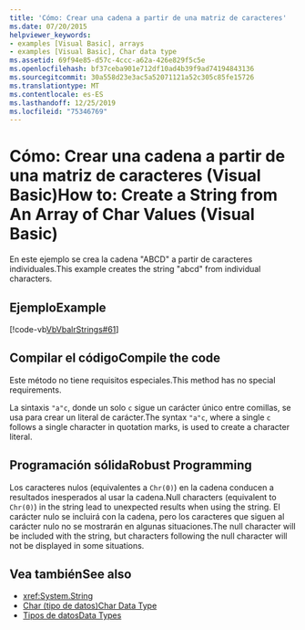 ```yaml
---
title: 'Cómo: Crear una cadena a partir de una matriz de caracteres'
ms.date: 07/20/2015
helpviewer_keywords:
- examples [Visual Basic], arrays
- examples [Visual Basic], Char data type
ms.assetid: 69f94e85-d57c-4ccc-a62a-426e829f5c5e
ms.openlocfilehash: bf37ceba901e712df10ad4b39f9ad74194843136
ms.sourcegitcommit: 30a558d23e3ac5a52071121a52c305c85fe15726
ms.translationtype: MT
ms.contentlocale: es-ES
ms.lasthandoff: 12/25/2019
ms.locfileid: "75346769"
---
```

# <a name="how-to-create-a-string-from-an-array-of-char-values-visual-basic"></a><span data-ttu-id="fb2a5-102">Cómo: Crear una cadena a partir de una matriz de caracteres (Visual Basic)</span><span class="sxs-lookup"><span data-stu-id="fb2a5-102">How to: Create a String from An Array of Char Values (Visual Basic)</span></span>
<span data-ttu-id="fb2a5-103">En este ejemplo se crea la cadena "ABCD" a partir de caracteres individuales.</span><span class="sxs-lookup"><span data-stu-id="fb2a5-103">This example creates the string "abcd" from individual characters.</span></span>  
  
## <a name="example"></a><span data-ttu-id="fb2a5-104">Ejemplo</span><span class="sxs-lookup"><span data-stu-id="fb2a5-104">Example</span></span>  
 [!code-vb[VbVbalrStrings#61](~/samples/snippets/visualbasic/VS_Snippets_VBCSharp/VbVbalrStrings/VB/Class2.vb#61)]  
  
## <a name="compile-the-code"></a><span data-ttu-id="fb2a5-105">Compilar el código</span><span class="sxs-lookup"><span data-stu-id="fb2a5-105">Compile the code</span></span>  
 <span data-ttu-id="fb2a5-106">Este método no tiene requisitos especiales.</span><span class="sxs-lookup"><span data-stu-id="fb2a5-106">This method has no special requirements.</span></span>  
  
 <span data-ttu-id="fb2a5-107">La sintaxis `"a"c`, donde un solo `c` sigue un carácter único entre comillas, se usa para crear un literal de carácter.</span><span class="sxs-lookup"><span data-stu-id="fb2a5-107">The syntax `"a"c`, where a single `c` follows a single character in quotation marks, is used to create a character literal.</span></span>  
  
## <a name="robust-programming"></a><span data-ttu-id="fb2a5-108">Programación sólida</span><span class="sxs-lookup"><span data-stu-id="fb2a5-108">Robust Programming</span></span>  
 <span data-ttu-id="fb2a5-109">Los caracteres nulos (equivalentes a `Chr(0)`) en la cadena conducen a resultados inesperados al usar la cadena.</span><span class="sxs-lookup"><span data-stu-id="fb2a5-109">Null characters (equivalent to `Chr(0)`) in the string lead to unexpected results when using the string.</span></span> <span data-ttu-id="fb2a5-110">El carácter nulo se incluirá con la cadena, pero los caracteres que siguen al carácter nulo no se mostrarán en algunas situaciones.</span><span class="sxs-lookup"><span data-stu-id="fb2a5-110">The null character will be included with the string, but characters following the null character will not be displayed in some situations.</span></span>  
  
## <a name="see-also"></a><span data-ttu-id="fb2a5-111">Vea también</span><span class="sxs-lookup"><span data-stu-id="fb2a5-111">See also</span></span>

- <xref:System.String>
- [<span data-ttu-id="fb2a5-112">Char (tipo de datos)</span><span class="sxs-lookup"><span data-stu-id="fb2a5-112">Char Data Type</span></span>](../../../../visual-basic/language-reference/data-types/char-data-type.md)
- [<span data-ttu-id="fb2a5-113">Tipos de datos</span><span class="sxs-lookup"><span data-stu-id="fb2a5-113">Data Types</span></span>](../../../../visual-basic/programming-guide/language-features/data-types/index.md)
